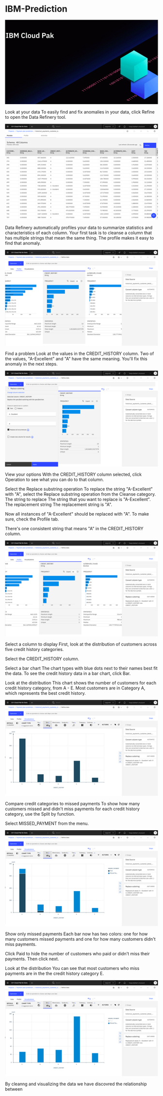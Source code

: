 # IBM-Prediction

![image](https://github.com/tanjadaa/IBM-Prediction/blob/main/Pictures/IBM%20Cloud%20Pak.png)


Look at your data
To easily find and fix anomalies in your data, click Refine to open the Data Refinery tool. 

![image](https://github.com/tanjadaa/IBM-Prediction/blob/main/Pictures/dataset.png)

Data Refinery automatically profiles your data to summarize statistics and characteristics of each column. Your first task is to cleanse a column that has multiple strings that mean the same thing. The profile makes it easy to find that anomaly. 

![image](https://github.com/tanjadaa/IBM-Prediction/blob/main/Pictures/finding%20duplicates.png)

Find a problem
Look at the values in the CREDIT_HISTORY column. Two of the values, "A-Excellent" and "A" have the same meaning. You'll fix this anomaly in the next steps. 

![image](https://github.com/tanjadaa/IBM-Prediction/blob/main/Pictures/replace%20substring.png)


View your options
With the CREDIT_HISTORY column selected, click Operation to see what you can do to that column. 



Select the Replace substring operation
To replace the string "A-Excellent" with "A", select the Replace substring operation from the Cleanse category. 
The string to replace
The string that you want to replace is "A-Excellent".
The replacement string
The replacement string is "A". 

Now all instances of "A-Excellent" should be replaced with "A". To make sure, check the Profile tab. 

There's one consistent string that means "A" in the CREDIT_HISTORY column. 

![image](https://github.com/tanjadaa/IBM-Prediction/blob/main/Pictures/removed%20duplicates.png)

Select a column to display
First, look at the distribution of customers across five credit history categories. 

Select the CREDIT_HISTORY column. 


Select a bar chart
The chart types with blue dots next to their names best fit the data. To see the credit history data in a bar chart, click Bar. 

Look at the distribution
This chart shows the number of customers for each credit history category, from A - E. Most customers are in Category A, which represents the best credit history. 

![image](https://github.com/tanjadaa/IBM-Prediction/blob/main/Pictures/credit%20history%20bar%20chart.png)

Compare credit categories to missed payments
To show how many customers missed and didn't miss payments for each credit history category, use the Split by function. 

Select MISSED_PAYMENT from the menu. 

![image](https://github.com/tanjadaa/IBM-Prediction/blob/main/Pictures/split%20by%20missed%20payments.png)

Show only missed payments
Each bar now has two colors: one for how many customers missed payments and one for how many customers didn't miss payments. 

Click Paid to hide the number of customers who paid or didn't miss their payments. Then click next. 

Look at the distribution
You can see that most customers who miss payments are in the the credit history category E. 

![image](https://github.com/tanjadaa/IBM-Prediction/blob/main/Pictures/category%20E%20highest.png)

By cleanng and visualizing the data we have discovred the relationship between 

